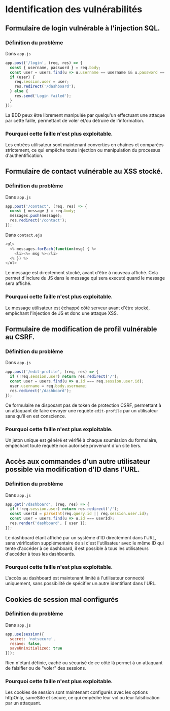 # Identification des vulnérabilités

## Formulaire de login vulnérable à l'injection SQL.
### Définition du problème
Dans `app.js`
```js
app.post('/login', (req, res) => {
  const { username, password } = req.body;
  const user = users.find(u => u.username == username && u.password == password);
  if (user) {
    req.session.user = user;
    res.redirect('/dashboard');
  } else {
    res.send('Login failed');
  }
});
```
La BDD peux être librement manipulée par quelqu'un effectuant une attaque par cette faille, permettant de voler et/ou détruire de l'information.

### Pourquoi cette faille n'est plus exploitable.

Les entrées utilisateur sont maintenant converties en chaînes et comparées strictement, ce qui empêche toute injection ou manipulation du processus d'authentification.

## Formulaire de contact vulnérable au XSS stocké.
### Définition du problème
Dans `app.js`
```js
app.post('/contact', (req, res) => {
  const { message } = req.body;
  messages.push(message);
  res.redirect('/contact');
});
```
Dans `contact.ejs`
```js
<ul>
  <% messages.forEach(function(msg) { %>
    <li><%= msg %></li>
  <% }) %>
</ul>
```

Le message est directement stocké, avant d'être à nouveau affiché. Cela permet d'inclure du JS dans le message qui sera executé quand le message sera affiché.

### Pourquoi cette faille n'est plus exploitable.

Le message utilisateur est échappé côté serveur avant d'être stocké, empêchant l'injection de JS et donc une attaque XSS.

## Formulaire de modification de profil vulnérable au CSRF.
### Définition du problème
Dans `app.js`
```js
app.post('/edit-profile', (req, res) => {
  if (!req.session.user) return res.redirect('/');
  const user = users.find(u => u.id === req.session.user.id);
  user.username = req.body.username;
  res.redirect('/dashboard');
});
```
Ce formulaire ne disposant pas de token de protection CSRF, permettant à un attaquant de faire envoyer une requète `edit-profile` par un utilisateur sans qu'il en est conscience.

### Pourquoi cette faille n'est plus exploitable.

Un jeton unique est généré et vérifié à chaque soumission du formulaire, empêchant toute requête non autorisée provenant d'un site tiers.

## Accès aux commandes d'un autre utilisateur possible via modification d'ID dans l'URL.
### Définition du problème
Dans `app.js`
```js
app.get('/dashboard', (req, res) => {
  if (!req.session.user) return res.redirect('/');
  const userId = parseInt(req.query.id || req.session.user.id);
  const user = users.find(u => u.id === userId);
  res.render('dashboard', { user });
});
```
Le dashboard étant affiché par un système d'ID directement dans l'URL, sans vérification supplémentaire de si c'est l'utilisateur avec le même ID qui tente d'accéder à ce dashboard, il est possible à tous les utilisateurs d'accéder à tous les dashboards.

### Pourquoi cette faille n'est plus exploitable.

L'accès au dashboard est maintenant limité à l'utilisateur connecté uniquement, sans possibilité de spécifier un autre identifiant dans l'URL.

## Cookies de session mal configurés
### Définition du problème
Dans `app.js`
```js
app.use(session({
  secret: 'notsecure',
  resave: false,
  saveUninitialized: true
}));
```
Rien n'étant définie, caché ou sécurisé de ce côté là permet à un attaquant de falsifier ou de "voler" des sessions.

### Pourquoi cette faille n'est plus exploitable.

Les cookies de session sont maintenant configurés avec les options httpOnly, sameSite et secure, ce qui empêche leur vol ou leur falsification par un attaquant.